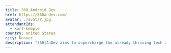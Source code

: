 ```yaml
---
title: 360 Android Dev
href: https://360andev.com/
avatar: ./avatar.jpg
attendantIds:
  - kurt-kemple
country: United States
city: Denver
description: "360|AnDev aims to supercharge the already thriving tech and startup culture across the front range. Whether you're looking to get started, or have been in the ecosystem for years, 360|AnDev offers content to enhance your skills."
---
```

